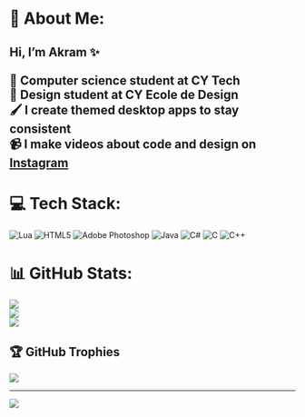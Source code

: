# 💫 About Me:
## Hi, I’m Akram ✨  <br><br>🎨 Computer science student at CY Tech  <br>📐 Design student at CY Ecole de Design  <br>🖌️ I create themed desktop apps to stay consistent  <br>📹 I make videos about code and design on [Instagram](https://www.instagram.com/akra4aam_/)


# 💻 Tech Stack:
![Lua](https://img.shields.io/badge/lua-%232C2D72.svg?style=for-the-badge&logo=lua&logoColor=white) ![HTML5](https://img.shields.io/badge/html5-%23E34F26.svg?style=for-the-badge&logo=html5&logoColor=white) ![Adobe Photoshop](https://img.shields.io/badge/adobe%20photoshop-%2331A8FF.svg?style=for-the-badge&logo=adobe%20photoshop&logoColor=white) ![Java](https://img.shields.io/badge/java-%23ED8B00.svg?style=for-the-badge&logo=openjdk&logoColor=white) ![C#](https://img.shields.io/badge/c%23-%23239120.svg?style=for-the-badge&logo=csharp&logoColor=white) ![C](https://img.shields.io/badge/c-%2300599C.svg?style=for-the-badge&logo=c&logoColor=white) ![C++](https://img.shields.io/badge/c++-%2300599C.svg?style=for-the-badge&logo=c%2B%2B&logoColor=white)
# 📊 GitHub Stats:
![](https://github-readme-stats.vercel.app/api?username=Akra4aam&theme=neon&hide_border=false&include_all_commits=false&count_private=false)<br/>
![](https://nirzak-streak-stats.vercel.app/?user=Akra4aam&theme=neon&hide_border=false)<br/>
![](https://github-readme-stats.vercel.app/api/top-langs/?username=Akra4aam&theme=neon&hide_border=false&include_all_commits=false&count_private=false&layout=compact)

## 🏆 GitHub Trophies
![](https://github-profile-trophy.vercel.app/?username=Akra4aam&theme=neon&no-frame=false&no-bg=true&margin-w=4)

---
[![](https://visitcount.itsvg.in/api?id=Akra4aam&icon=1&color=7)](https://visitcount.itsvg.in)

<!-- Proudly created with GPRM ( https://gprm.itsvg.in ) -->
